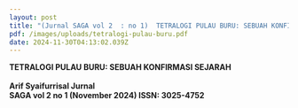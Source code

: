 ```yaml
---
layout: post
title: "(Jurnal SAGA vol 2  : no 1)  TETRALOGI PULAU BURU: SEBUAH KONFIRMASI SEJARAH"
pdf: /images/uploads/tetralogi-pulau-buru.pdf
date: 2024-11-30T04:13:02.039Z
---
```

**TETRALOGI PULAU BURU: SEBUAH KONFIRMASI SEJARAH**
\
\
**Arif Syaifurrisal Jurnal** \
**SAGA vol 2 no 1 (November 2024)
ISSN: 3025-4752**